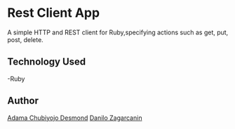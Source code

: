 # Rest Client App
A simple HTTP and REST client for Ruby,specifying actions such as  get, put, post, delete.

## Technology Used
-Ruby

## Author
[Adama Chubiyojo Desmond](https://github.com/kobiyoyo)
[Danilo Zagarcanin ](https://github.com/danilozag1992)